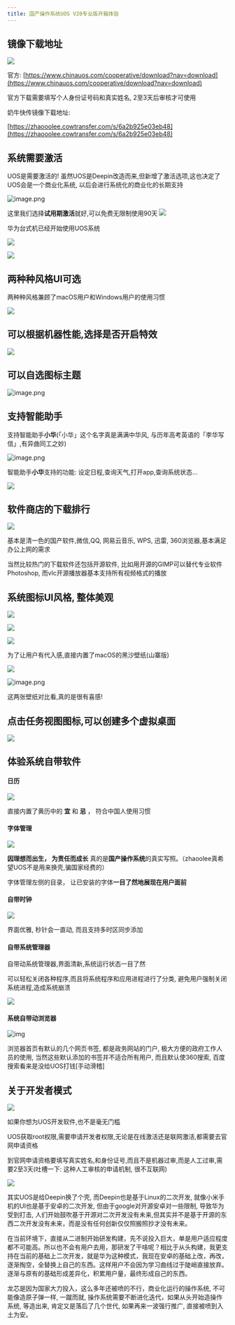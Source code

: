 ```yaml
---
title: 国产操作系统UOS V20专业版开箱体验
---
```


## 镜像下载地址

![](https://www.v2fy.com/asset/0i/jikemiji/jikemiji-md/kr-000083.assets/1240-20200722150012591.png)


官方: [https://www.chinauos.com/cooperative/download?nav=download](https://www.chinauos.com/cooperative/download?nav=download)

官方下载需要填写个人身份证号码和真实姓名, 2至3天后审核才可使用



奶牛快传镜像下载地址: 

[https://zhaooolee.cowtransfer.com/s/6a2b925e03eb48](https://zhaooolee.cowtransfer.com/s/6a2b925e03eb48)




## 系统需要激活

UOS是需要激活的! 虽然UOS是Deepin改造而来,但新增了激活选项,这也决定了UOS会是一个商业化系统, 以后会进行系统化的商业化的长期支持

![image.png](https://www.v2fy.com/asset/0i/jikemiji/jikemiji-md/kr-000083.assets/1240-20200722141505077-20200722150016600.png)

这里我们选择**试用期激活**就好,可以免费无限制使用90天
![](https://www.v2fy.com/asset/0i/jikemiji/jikemiji-md/kr-000083.assets/1240-20200722141444792-20200722150019768.png)


华为台式机已经开始使用UOS系统

![](https://www.v2fy.com/asset/0i/jikemiji/jikemiji-md/kr-000083.assets/1240-20200722150022618.jpeg)


![](https://www.v2fy.com/asset/0i/jikemiji/jikemiji-md/kr-000083.assets/1240-20200722141443549-20200722150027956.jpeg)



## 两种种风格UI可选

两种种风格兼顾了macOS用户和Windows用户的使用习惯

![](https://www.v2fy.com/asset/0i/jikemiji/jikemiji-md/kr-000083.assets/1240-20200722141514936-20200722150031363.png)

## 可以根据机器性能,选择是否开启特效

![](https://www.v2fy.com/asset/0i/jikemiji/jikemiji-md/kr-000083.assets/1240-20200722141502346-20200722150034513.png)


## 可以自选图标主题


![image.png](https://www.v2fy.com/asset/0i/jikemiji/jikemiji-md/kr-000083.assets/1240-20200722141453994-20200722150037357.png)


## 支持智能助手

支持智能助手**小华**(「小华」这个名字真是满满中华风, 与历年高考英语的「李华写信」,有异曲同工之妙)

![image.png](https://www.v2fy.com/asset/0i/jikemiji/jikemiji-md/kr-000083.assets/1240-20200722141457792-20200722150039583.png)


智能助手**小华**支持的功能: 设定日程,查询天气,打开app,查询系统状态...

![](https://www.v2fy.com/asset/0i/jikemiji/jikemiji-md/kr-000083.assets/1240-20200722141451359-20200722150041688.png)


## 软件商店的下载排行


![](https://www.v2fy.com/asset/0i/jikemiji/jikemiji-md/kr-000083.assets/1240-20200722141519491-20200722150044182.png)



基本是清一色的国产软件,微信,QQ, 网易云音乐, WPS, 迅雷, 360浏览器,基本满足办公上网的需求

当然比较热门的下载软件还包括开源软件, 比如用开源的GIMP可以替代专业软件Photoshop, 而vlc开源播放器基本支持所有视频格式的播放

## 系统图标UI风格, 整体美观

![](https://www.v2fy.com/asset/0i/jikemiji/jikemiji-md/kr-000083.assets/1240-20200722141526357-20200722150046571.png)


![](https://www.v2fy.com/asset/0i/jikemiji/jikemiji-md/kr-000083.assets/1240-20200722141511726-20200722150048570.png)


![](https://www.v2fy.com/asset/0i/jikemiji/jikemiji-md/kr-000083.assets/1240-20200722141539803-20200722150050634.png)




为了让用户有代入感,直接内置了macOS的黑沙壁纸(山寨版)


![](https://www.v2fy.com/asset/0i/jikemiji/jikemiji-md/kr-000083.assets/1240-20200722141540797-20200722150052986.png)


![image.png](https://www.v2fy.com/asset/0i/jikemiji/jikemiji-md/kr-000083.assets/1240-20200722141543010-20200722150055368.png)

这两张壁纸对比看,真的是很有喜感!


## 点击任务视图图标,可以创建多个虚拟桌面

![](https://www.v2fy.com/asset/0i/jikemiji/jikemiji-md/kr-000083.assets/1240-20200722141540283-20200722150058044.png)



## 体验系统自带软件

#### 日历

![](https://www.v2fy.com/asset/0i/jikemiji/jikemiji-md/kr-000083.assets/1240-20200722141526902-20200722150100900.png)

直接内置了黄历中的 **宜** 和 **忌** ， 符合中国人使用习惯

#### 字体管理


![](https://www.v2fy.com/asset/0i/jikemiji/jikemiji-md/kr-000083.assets/1240-20200722141535073-20200722150104415.png)


**因理想而出生， 为责任而成长** 真的是**国产操作系统**的真实写照。（zhaoolee真希望UOS不是用来换壳,骗国家经费的）

字体管理左侧的目录， 让已安装的字体**一目了然地展现在用户面前**


#### 自带时钟

![](https://www.v2fy.com/asset/0i/jikemiji/jikemiji-md/kr-000083.assets/1240-20200722141529740-20200722150106766.png)

界面优雅, 秒针会一直动, 而且支持多时区同步添加


#### 自带系统管理器

自带动系统管理器,界面清新,系统运行状态一目了然

可以轻松关闭各种程序,而且将系统程序和应用进程进行了分类, 避免用户强制关闭系统进程,造成系统崩溃

![](https://www.v2fy.com/asset/0i/jikemiji/jikemiji-md/kr-000083.assets/1240-20200722141551531-20200722150108960.png)


#### 系统自带动浏览器


![img](https://www.v2fy.com/asset/0i/jikemiji/jikemiji-md/kr-000083.assets/3203841-69b400dd3e35e25d-20200722150111862.png)


浏览器首页有默认的几个网页书签, 都是政务网站的门户, 极大方便的政府工作人员的使用, 当然这些默认添加的书签并不适合所有用户, 而且默认使360搜索, 百度搜索看来是没给UOS打钱[手动滑稽]

## 关于开发者模式

![](https://www.v2fy.com/asset/0i/jikemiji/jikemiji-md/kr-000083.assets/1240-20200722142752556-20200722150113587.png)

如果你想为UOS开发软件,也不是毫无门槛

UOS获取root权限,需要申请开发者权限,无论是在线激活还是联网激活,都需要去官网申请资格

到官网申请资格要填写真实姓名,和身份证号,而且不是机器过审,而是人工过审,需要2至3天(吐槽一下: 这种人工审核的申请机制, 很不互联网)


![](https://www.v2fy.com/asset/0i/jikemiji/jikemiji-md/kr-000083.assets/1240-20200722142808818-20200722150116045.png)



其实UOS是给Deepin换了个壳, 而Deepin也是基于Linux的二次开发, 就像小米手机的UI也是基于安卓的二次开发, 但由于google对开源安卓对一些限制, 导致华为受到打击, 人们开始鼓吹基于开源对二次开发没有未来,但其实并不是基于开源的东西二次开发没有未来，而是没有任何创新仅仅照搬照抄才没有未来。

在当前环境下，直接从二进制开始研发构建，先不说投入巨大，单是用户适应程度都不可能高。所以也不会有用户去用，那研发了干啥呢？相比于从头构建，我更支持在当前的基础上二次开发，就是华为这种模式，我现在安卓的基础上改，再改，逐渐掏空，全替换上自己的东西。这样用户不会因为学习曲线过于陡峭直接放弃。逐渐与原有的基础形成差异化，积累用户量，最终形成自己的东西。

龙芯是因为国家大力投入，这么多年还被喷的不行，商业化运行的操作系统, 不可能像造原子弹一样, 一蹴而就, 操作系统需要不断进化迭代，如果从头开始造操作系统, 等造出来, 肯定又是落后了几个世代, 如果再来一波强行推广, 直接被喷到入土为安。

